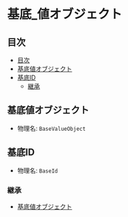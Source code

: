 # 基底_値オブジェクト

## 目次
- [目次](#目次)
- [基底値オブジェクト](#基底値オブジェクト)
- [基底ID](#基底id)
  - [継承](#継承)

## 基底値オブジェクト
- 物理名: `BaseValueObject`

## 基底ID
- 物理名: `BaseId`

### 継承
- [基底値オブジェクト](./基底_値オブジェクト.md#基底値オブジェクト)
